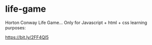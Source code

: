 # life-game
Horton Conway Life Game... Only for Javascript + html + css learning purposes:

https://bit.ly/2FF4Ql5




